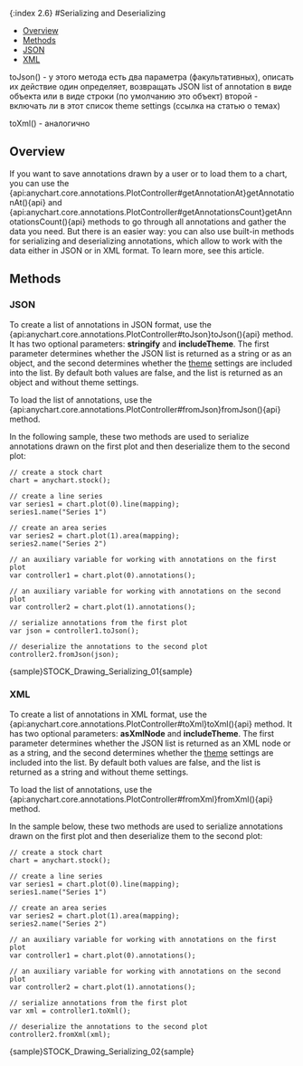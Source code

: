 {:index 2.6}
#Serializing and Deserializing

* [Overview](#overview)
* [Methods](#methods)
 * [JSON](#json)
 * [XML](#xml)


toJson() - у этого метода есть два параметра (факультативных), описать их действие 
один определяет, возвращать JSON list of annotation в виде объекта или в виде строки (по умолчанию это объект)
второй - включать ли в этот список theme settings (ссылка на статью о темах)

toXml() - аналогично

## Overview

If you want to save annotations drawn by a user or to load them to a chart, you can use the {api:anychart.core.annotations.PlotController#getAnnotationAt}getAnnotationAt(){api} and {api:anychart.core.annotations.PlotController#getAnnotationsCount}getAnnotationsCount(){api} methods to go through all annotations and gather the data you need. But there is an easier way: you can also use built-in methods for serializing and deserializing annotations, which allow to work with the data either in JSON or in XML format. To learn more, see this article.

## Methods

### JSON

To create a list of annotations in JSON format, use the {api:anychart.core.annotations.PlotController#toJson}toJson(){api} method. It has two optional parameters: **stringify** and **includeTheme**. The first parameter determines whether the JSON list is returned as a string or as an object, and the second determines whether the [theme](../Appearance_Settings/Themes) settings are included into the list. By default both values are false, and the list is returned as an object and without theme settings.

To load the list of annotations, use the {api:anychart.core.annotations.PlotController#fromJson}fromJson(){api} method.

In the following sample, these two methods are used to serialize annotations drawn on the first plot and then deserialize them to the second plot:

```
// create a stock chart
chart = anychart.stock();

// create a line series
var series1 = chart.plot(0).line(mapping);
series1.name("Series 1")

// create an area series
var series2 = chart.plot(1).area(mapping);
series2.name("Series 2")

// an auxiliary variable for working with annotations on the first plot
var controller1 = chart.plot(0).annotations();

// an auxiliary variable for working with annotations on the second plot
var controller2 = chart.plot(1).annotations();

// serialize annotations from the first plot
var json = controller1.toJson();

// deserialize the annotations to the second plot
controller2.fromJson(json);
```

{sample}STOCK\_Drawing\_Serializing\_01{sample}

### XML

To create a list of annotations in XML format, use the {api:anychart.core.annotations.PlotController#toXml}toXml(){api} method.  It has two optional parameters: **asXmlNode** and **includeTheme**. The first parameter determines whether the JSON list is returned as an XML node or as a string, and the second determines whether the [theme](../Appearance_Settings/Themes) settings are included into the list. By default both values are false, and the list is returned as a string and without theme settings.

To load the list of annotations, use the {api:anychart.core.annotations.PlotController#fromXml}fromXml(){api} method.

In the sample below, these two methods are used to serialize annotations drawn on the first plot and then deserialize them to the second plot:

```
// create a stock chart
chart = anychart.stock();

// create a line series
var series1 = chart.plot(0).line(mapping);
series1.name("Series 1")

// create an area series
var series2 = chart.plot(1).area(mapping);
series2.name("Series 2")

// an auxiliary variable for working with annotations on the first plot
var controller1 = chart.plot(0).annotations();

// an auxiliary variable for working with annotations on the second plot
var controller2 = chart.plot(1).annotations();

// serialize annotations from the first plot
var xml = controller1.toXml();

// deserialize the annotations to the second plot
controller2.fromXml(xml);
```


{sample}STOCK\_Drawing\_Serializing\_02{sample}